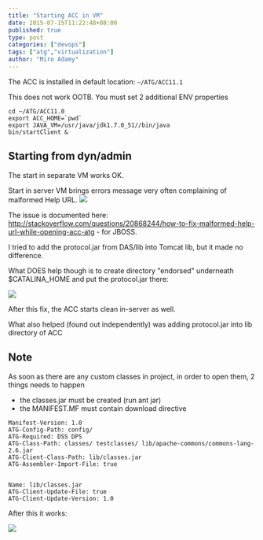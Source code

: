 ```yaml
---
title: "Starting ACC in VM"
date: 2015-07-15T11:22:48+08:00
published: true
type: post
categories: ["devops"]
tags: ["atg","virtualization"]
author: "Miro Adamy"
---
```


The ACC is installed in default location: `~/ATG/ACC11.1`

This does not work OOTB. You must set 2 additional ENV properties

```
cd ~/ATG/ACC11.0
export ACC_HOME=`pwd`
export JAVA_VM=/usr/java/jdk1.7.0_51//bin/java
bin/startClient &
```

## Starting from dyn/admin
The start in separate VM works OK.

Start in server VM brings errors message very often complaining of malformed Help URL. 
![](/images/acc-1.png)

The issue is documented here: <http://stackoverflow.com/questions/20868244/how-to-fix-malformed-help-url-while-opening-acc-atg> - for JBOSS.

I tried to add the protocol.jar from DAS/lib into Tomcat lib, but it made no difference.

What DOES help though is to create directory "endorsed" underneath $CATALINA_HOME and put the protocol.jar there:

![](/images/acc-2.jpeg)

After this fix, the ACC starts clean in-server as well.

What also helped (found out independently) was adding protocol.jar into lib directory of ACC

## Note

As soon as there are any custom classes in project, in order to open them, 2 things needs to happen

* the classes.jar must be created (run ant jar)
* the MANIFEST.MF must contain download directive

```
Manifest-Version: 1.0
ATG-Config-Path: config/
ATG-Required: DSS DPS
ATG-Class-Path: classes/ testclasses/ lib/apache-commons/commons-lang-2.6.jar
ATG-Client-Class-Path: lib/classes.jar
ATG-Assembler-Import-File: true


Name: lib/classes.jar
ATG-Client-Update-File: true
ATG-Client-Update-Version: 1.0
```
After this it works:

![](/images/acc-3.jpeg)
